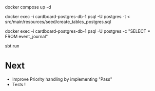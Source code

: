 docker compose up -d

docker exec -i cardboard-postgres-db-1 psql -U postgres -t < src/main/resources/seed/create_tables_postgres.sql

docker exec -i cardboard-postgres-db-1 psql -U postgres -c "SELECT * FROM event_journal"

sbt run

# Next

- Improve Priority handling by implementing "Pass"
- Tests !